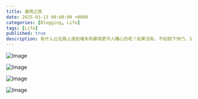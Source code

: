 ```yaml
---
title: 暴雨之旅
date: 2025-03-13 00:00:00 +0000
categories: [Blogging, Life]
tags: [Life]
published: true
description: 有什么比在路上遇到堵车和暴雨更令人糟心的呢？如果没有，不如按下快门，记录下这样特别的时刻吧！
---
```


![Image](/2025-03-13-on-the-road-2/1.jpeg)

![Image](/2025-03-13-on-the-road-2/2.jpeg)

![Image](/2025-03-13-on-the-road-2/3.jpg)

![Image](/2025-03-13-on-the-road-2/4.jpeg)
